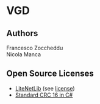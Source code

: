# VGD
## Authors
Francesco Zoccheddu  
Nicola Manca
## Open Source Licenses
- [LiteNetLib](https://github.com/RevenantX/LiteNetLib)
(see [license](https://github.com/RevenantX/LiteNetLib/blob/master/LICENSE.txt))
- [Standard CRC 16 in C#](http://www.sanity-free.com/134/standard_crc_16_in_csharp.html)